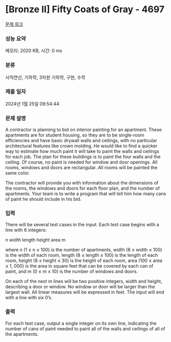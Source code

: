 # [Bronze II] Fifty Coats of Gray - 4697 

[문제 링크](https://www.acmicpc.net/problem/4697) 

### 성능 요약

메모리: 2020 KB, 시간: 0 ms

### 분류

사칙연산, 기하학, 3차원 기하학, 구현, 수학

### 제출 일자

2024년 1월 25일 09:54:44

### 문제 설명

<p>A contractor is planning to bid on interior painting for an apartment. These apartments are for student housing, so they are to be single-room efficiencies and have basic drywall walls and ceilings, with no particular architectural features like crown molding. He would like to find a quicker way to estimate how much paint it will take to paint the walls and ceilings for each job. The plan for these buildings is to paint the four walls and the ceiling. Of course, no paint is needed for window and door openings. All rooms, windows and doors are rectangular. All rooms will be painted the same color.</p>

<p>The contractor will provide you with information about the dimensions of the rooms, the windows and doors for each floor plan, and the number of apartments. Your team is to write a program that will tell him how many cans of paint he should include in his bid.</p>

### 입력 

 <p>There will be several test cases in the input. Each test case begins with a line with 6 integers:</p>

<p>n width length height area m</p>

<p>where n (1 ≤ n ≤ 100) is the number of apartments, width (8 ≤ width ≤ 100) is the width of each room, length (8 ≤ length ≤ 100) is the length of each room, height (8 ≤ height ≤ 30) is the height of each room, area (100 ≤ area ≤ 1, 000) is the area in square feet that can be covered by each can of paint, and m (0 ≤ m ≤ 10) is the number of windows and doors.</p>

<p>On each of the next m lines will be two positive integers, width and height, describing a door or window. No window or door will be larger than the largest wall. All linear measures will be expressed in feet. The input will end with a line with six 0’s.</p>

### 출력 

 <p>For each test case, output a single integer on its own line, indicating the number of cans of paint needed to paint all of the walls and ceilings of all of the apartments.</p>

